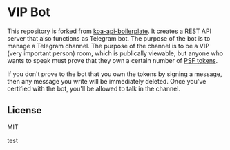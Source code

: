 # VIP Bot
This repository is forked from [koa-api-boilerplate](https://github.com/christroutner/koa-api-boilerplate). It creates a REST API server that also functions as Telegram bot. The purpose of the bot is to manage a Telegram channel. The purpose of the channel is to be a VIP (very important person) room, which is publically viewable, but anyone who wants to speak must prove that they own a certain number of [PSF tokens](https://psfoundation.cash).

If you don't prove to the bot that you own the tokens by signing a message, then any message you write will be immediately deleted. Once you've certified with the bot, you'll be allowed to talk in the channel.

## License
MIT

test
